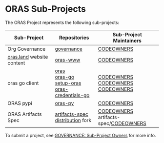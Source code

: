 # ORAS Sub-Projects

The ORAS Project represents the following sub-projects:

| Sub-Project | Repositories | Sub-Project Maintainers |
| - | - | - |
| Org Governance | [governance](https://github.com/oras-project/community) | [CODEOWNERS](https://github.com/oras-project/community/blob/main/CODEOWNERS) | 
| [oras.land](https://oras.land) website content | [oras-www](https://github.com/oras-project/oras-www) | [CODEOWNERS](https://github.com/oras-project/oras-www/blob/main/CODEOWNERS) |
| oras go client | [oras](https://github.com/oras-project/oras)<br>[oras-go](https://github.com/oras-project/oras-go)<br>[setup-oras](https://github.com/oras-project/setup-oras)<br>[oras-credentials-go](https://github.com/oras-project/oras-credentials-go) | [CODEOWNERS](https://github.com/oras-project/oras/blob/main/CODEOWNERS) <br>[CODEOWNERS](https://github.com/oras-project/oras-go/blob/main/CODEOWNERS)<br>[CODEOWNERS](https://github.com/oras-project/setup-oras/blob/main/CODEOWNERS) |
| ORAS pypi | [oras-py](https://github.com/oras-project/oras-py) | [CODEOWNERS](https://github.com/oras-project/oras-py/blob/main/CODEOWNERS) | 
| ORAS Artifacts Spec | [artifacts-spec](https://github.com/oras-project/artifacts-spec)<br>[distribution](https://github.com/oras-project/distribution) fork | [CODEOWNERS](https://github.com/oras-project/artifacts-spec/blob/main/CODEOWNERS)<br>artifacts-spec/[CODEOWNERS](https://github.com/oras-project/artifacts-spec/blob/main/CODEOWNERS)| 

To submit a project, see [GOVERNANCE: Sub-Project Owners](https://github.com/oras-project/community/blob/main/governance/GOVERNANCE.md#subproject-owners) for more info.
